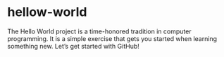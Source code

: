 # hellow-world
The Hello World project is a time-honored tradition in computer programming. It is a simple exercise that gets you started when learning something new. Let’s get started with GitHub!
